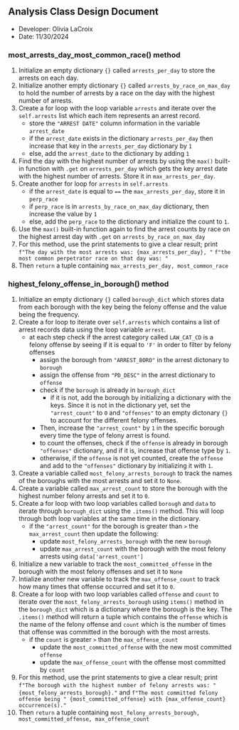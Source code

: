 ## Analysis Class Design Document
- Developer: Olivia LaCroix
- Date: 11/30/2024

### most_arrests_day_most_common_race() method
1. Initialize an empty dictionary `{}` called `arrests_per_day` to store the arrests on each day.
2. Initialize another empty dictionary `{}` called `arrests_by_race_on_max_day` to hold the number of arrests by a race on the day with the highest number of arrests. 
3. Create a for loop with the loop variable `arrests` and iterate over the `self.arrests` list which each item represents an arrest record. 
    - store the `"ARREST DATE"` column information in the variable `arrest_date`
    - if the `arrest_date` exists in the dictionary `arrests_per_day` then increase that key in the `arrests_per_day` dictionary by `1`
    - else, add the `arrest_date` to the dictionary by adding `1`
4. Find the day with the highest number of arrests by using the `max()` built-in function with `.get` on `arrests_per_day` which gets the key arrest date with the highest number of arrests. Store it in `max_arrests_per_day`.
5. Create another for loop for `arrests` in `self.arrests`
    - if the `arrest_date` is equal to `==` the `max_arrests_per_day`, store it in `perp_race`
    - if `perp_race` is in `arrests_by_race_on_max_day` dictionary, then increase the value by `1`
    - else, add the `perp_race` to the dictionary and initialize the count to `1`.
6. Use the `max()` built-in function again to find the arrest counts by race on the highest arrest day with `.get` on `arrests_by_race_on_max_day`
7. For this method, use the print statements to give a clear result;
print `f"The day with the most arrests was: {max_arrests_per_day}, "`
            `f"the most common perpetrator race on that day was: "`
8. Then `return` a tuple containing `max_arrests_per_day, most_common_race`

### highest_felony_offense_in_borough() method
1. Initialize an empty dictionary `{}` called `borough_dict` which stores data from each borough with the key being the felony offense and the value being the frequency. 
2. Create a for loop to iterate over `self.arrests` which contains a list of arrest records data using the loop variable `arrest`. 
    - at each step check if the arrest category called `LAW_CAT_CD` is a felony offense by seeing if it is equal to `'F'` in order to filter by felony offenses
        - assign the borough from `"ARREST_BORO"` in the arrest dictonary to `borough` 
        - assign the offense from `"PD_DESC"` in the arrest dictionary to `offense` 
        - check if the `borough` is already in `borough_dict` 
            - if it is not, add the borough by initializing a dictionary with the keys. Since it is not in the dictionary yet, set the `"arrest_count"` to `0` and `"offenses"` to an empty dictonary `{}` to account for the different felony offenses.
        - Then, increase the `"arrest_count"` by `1` in the specific borough every time the type of felony arrest is found. 
        - to count the offenses, check if the `offense` is already in borough `"offenses"` dictionary, and if it is, increase that offense type by `1`.
        - otherwise, if the `offense` is not yet counted, create the `offense` and add to the `"offenses"` dictionary by initializing it with `1`.
3. Create a variable called `most_felony_arrests_borough` to track the names of the boroughs with the most arrests and set it to `None`.
4. Create a variable called `max_arrest_count` to store the borough with the highest number felony arrests and set it to `0`. 
5. Create a for loop with two loop variables called `borough` and `data` to iterate through `borough_dict` using the `.items()` method. This will loop through both loop variables at the same time in the dictionary. 
    - if the `"arrest_count"` for the borough is greater than `>` the `max_arrest_count` then update the following:
        - update `most_felony_arrests_borough` with the new `borough` 
        - update `max_arrest_count` with the borough with the most felony arrests using `data['arrest_count']`
6. Initialize a new variable to track the `most_committed_offense` in the borough with the most felony offenses and set it to `None`
7. Intialize another new variable to track the `max_offense_count` to track how many times that offense occurred and set it to `0`.
8. Create a for loop with two loop variables called `offense` and `count` to iterate over the `most_felony_arrests_borough` using `items()` method in the `borough_dict` which is a dictionary where the borough is the key. The `.items()` method will return a tuple which contains the `offense` which is the name of the felony offense and `count` which is the number of times that offense was committed in the borough with the most arrests.
    - if the `count` is greater `>` than the `max_offense_count`
        - update the `most_committed_offense` with the new most committed `offense`
        - update the `max_offense_count` with the offense most committed by `count` 
9. For this method, use the print statements to give a clear result; print 
        `f"The borough with the highest number of felony arrests was: "{most_felony_arrests_borough}."` and `f"The most committed felony offense being " {most_committed_offense} with {max_offense_count} occurrence(s)."`
10. Then `return` a tuple containing `most_felony_arrests_borough,      most_committed_offense, max_offense_count`
